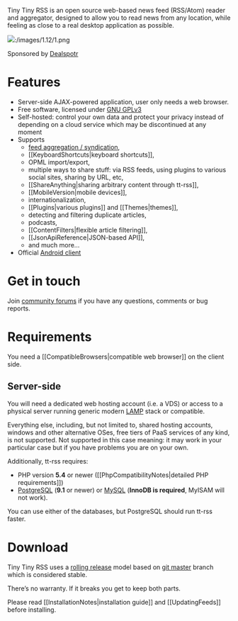Tiny Tiny RSS is an open source web-based news feed (RSS/Atom) reader
and aggregator, designed to allow you to read news from any location,
while feeling as close to a real desktop application as possible.

![](/images/1.12/thumb/1.jpg):/images/1.12/1.png

Sponsored by [Dealspotr](http://dealspotr.com/)

Features
========

-   Server-side AJAX-powered application, user only needs a web browser.
-   Free software, licensed under [GNU
    GPLv3](http://www.gnu.org/copyleft/gpl.html)
-   Self-hosted: control your own data and protect your privacy instead
    of depending on a cloud service which may be discontinued at any
    moment
-   Supports
    -   [feed aggregation / syndication](GeneratedFeeds),
    -   [[KeyboardShortcuts|keyboard shortcuts]],
    -   OPML import/export,
    -   multiple ways to share stuff: via RSS feeds, using plugins to
        various social sites, sharing by URL, etc,
    -   [[ShareAnything|sharing arbitrary content through tt-rss]],
    -   [[MobileVersion|mobile devices]],
    -   internationalization,
    -   [[Plugins|various plugins]] and [[Themes|themes]],
    -   detecting and filtering duplicate articles,
    -   podcasts,
    -   [[ContentFilters|flexible article filtering]],
    -   [[JsonApiReference|JSON-based API]],
    -   and much more…
-   Official [Android
    client](http://tt-rss.org/redmine/projects/tt-rss-android/wiki)

Get in touch
============

Join [community forums](http://tt-rss.org/forum) if you have any
questions, comments or bug reports.

Requirements
============

You need a [[CompatibleBrowsers|compatible web browser]] on the client
side.

Server-side
-----------

You will need a dedicated web hosting account (i.e. a VDS) or access to
a physical server running generic modern
[LAMP](http://en.wikipedia.org/wiki/LAMP_(software_bundle)) stack or
compatible.

Everything else, including, but not limited to, shared hosting accounts,
windows and other alternative OSes, free tiers of PaaS services of any
kind, is not supported. Not supported in this case meaning: it may work
in your particular case but if you have problems you are on your own.

Additionally, tt-rss requires:

-   PHP version **5.4** or newer ([[PhpCompatibilityNotes|detailed PHP
    requirements]])
-   [PostgreSQL](http://www.postgresql.org) (**9.1** or newer) or
    [MySQL](http://www.mysql.com) (**InnoDB is required**, MyISAM will
    not work).

You can use either of the databases, but PostgreSQL should run tt-rss
faster.

Download
========

Tiny Tiny RSS uses a [rolling
release](http://tt-rss.org/forum/viewtopic.php?f=10&t=3262) model based
on [git master](/git) branch which is considered stable.

There’s no warranty. If it breaks you get to keep both parts.

Please read [[InstallationNotes|installation guide]] and
[[UpdatingFeeds]] before installing.
